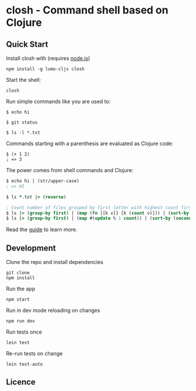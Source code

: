 
# closh - Command shell based on Clojure

## Quick Start

Install closh with (requires [node.js](https://nodejs.org/))
```
npm install -g lumo-cljs closh
```

Start the shell:
```
closh
```

Run simple commands like you are used to:

```
$ echo hi

$ git status

$ ls -l *.txt
```

Commands starting with a parenthesis are evaluated as Clojure code:

```
$ (+ 1 2)
; => 3
```

The power comes from shell commands and Clojure:

```clojure
$ echo hi | (str/upper-case)
; => HI

$ ls *.txt |> (reverse)

; Count number of files grouped by first letter with highest count first
$ ls |> (group-by first) | (map (fn [[k v]] [k (count v)])) | (sort-by second) | (reverse)
$ ls |> (group-by first) | (map #(update % 1 count)) | (sort-by (second) | (reverse)
```

Read the [guide](./doc/guide.md) to learn more.

## Development

Clone the repo and install dependencies

```
git clone
npm install
```

Run the app
```
npm start
```

Run in dev mode reloading on changes
```
npm run dev
```
Run tests once
```
lein test
```
Re-run tests on change
```
lein test-auto
```

## Licence
